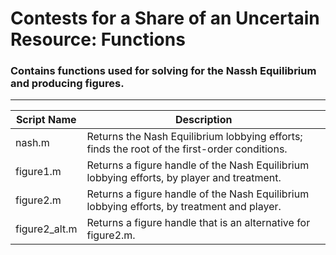 # Contests for a Share of an Uncertain Resource: Functions
### Contains functions used for solving for the Nassh Equilibrium and producing figures.

***

Script Name      | Description
-----------------|-------------
nash.m           | Returns the Nash Equilibrium lobbying efforts; finds the root of the first-order conditions.
figure1.m        | Returns a figure handle of the Nash Equilibrium lobbying efforts, by player and treatment.
figure2.m        | Returns a figure handle of the Nash Equilibrium lobbying efforts, by treatment and player.
figure2_alt.m    | Returns a figure handle that is an alternative for figure2.m.

